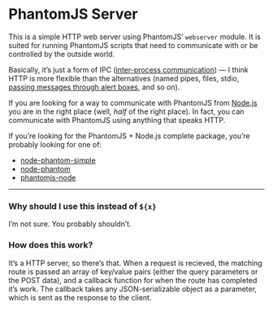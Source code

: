 PhantomJS Server
================

This is a simple HTTP web server using PhantomJS&rsquo; `webserver` module. It is suited for running PhantomJS scripts that need to communicate with or be controlled by the outside world.

Basically, it&rsquo;s just a form of IPC ([inter-process communication][1]) &mdash; I think HTTP is more flexible than the alternatives (named pipes, files, stdio, [passing messages through alert boxes][2], and so on).

If you are looking for a way to communicate with PhantomJS from [Node.js][3] you are in the right place (well, *half* of the right place). In fact, you can communicate with PhantomJS using anything that speaks HTTP.

If you&rsquo;re looking for the PhantomJS + Node.js complete package, you&rsquo;re probably looking for one of:

- [node-phantom-simple](https://github.com/baudehlo/node-phantom-simple)
- [node-phantom](https://github.com/alexscheelmeyer/node-phantom)
- [phantomjs-node](https://github.com/sgentle/phantomjs-node)

---

### Why should I use this instead of `${x}`

I&rsquo;m not sure. You probably shouldn&rsquo;t.

### How does this work?

It&rsquo;s a HTTP server, so there&rsquo;s that. When a request is recieved, the matching route is passed an array of key/value pairs (either the query parameters or the POST data), and a callback function for when the route has completed it&rsquo;s work. The callback takes any JSON-serializable object as a parameter, which is sent as the response to the client.

  [1]:https://en.wikipedia.org/wiki/Inter-process_communication
  [2]:https://github.com/sgentle/phantomjs-node/blob/1ff57e523793b8cb3ee7454853ec9b1ab8f5435d/README.markdown#no-really-how-does-it-work
  [3]:http://nodejs.org/
